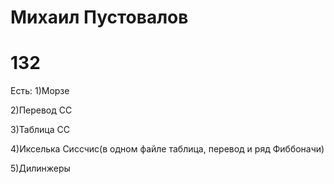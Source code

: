# Михаил Пустовалов 
# 132
Есть:
1)Морзе

2)Перевод СС

3)Таблица СС

4)Икселька Сиссчис(в одном файле таблица, перевод и ряд Фиббоначи)

5)Дилинжеры

